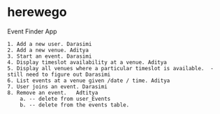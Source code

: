 # herewego
Event Finder App


	1. Add a new user. Darasimi
	2. Add a new venue. Aditya
	3. Start an event. Darasimi
	4. Display timeslot availability at a venue. Aditya 
	5. Display all venues where a particular timeslot is available.  - still need to figure out Darasimi
	6. List events at a venue given /date / time. Aditya 
	7. User joins an event. Darasimi 
	8. Remove an event.   Adtitya
		a. -- delete from user_Events
		b. -- delete from the events table.
